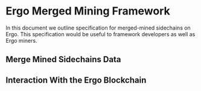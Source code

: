 Ergo Merged Mining Framework
===============================

In this document we outline specification for merged-mined sidechains on Ergo. This specification would be useful to 
framework developers as well as Ergo miners.

Merge Mined Sidechains Data
---------------------------


Interaction With the Ergo Blockchain
------------------------------------